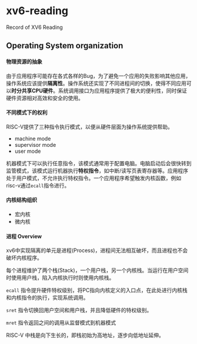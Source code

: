 # xv6-reading
Record of XV6 Reading

## Operating System organization

#### 物理资源的抽象

由于应用程序可能存在各式各样的Bug，为了避免一个应用的失败影响其他应用，操作系统应该提供**隔离性**。操作系统还实现了不同进程间的切换，使得不同应用可以**时分共享CPU硬件**。系统调用接口为应用程序提供了极大的便利性，同时保证硬件资源相对高效和安全的使用。

#### 不同模式下的权利

RISC-V提供了三种指令执行模式，以便从硬件层面为操作系统提供帮助。

* machine mode
* supervisor mode
* user mode

机器模式下可以执行任意指令，该模式通常用于配置电脑。电脑启动后会很快转到监管模式，该模式运行机器执行**特权指令**，如中断/读写页表寄存器等。应用程序处于用户模式，不允许执行特权指令。一个应用程序希望触发内核函数，例如risc-v通过`ecall`指令进行。


#### 内核结构组织


* 宏内核
* 微内核


#### 进程 Overview

xv6中实现隔离的单元是进程(Process)，进程间无法相互破坏，而且进程也不会破坏内核程序。

每个进程维护了两个栈(Stack)，一个用户栈，另一个内核栈。当运行在用户空间时使用用户栈，陷入内核执行时则使用内核栈。

`ecall` 指令提升硬件特权级别，将PC指向内核定义的入口点，在此处进行内核栈和内核指令的执行，实现系统调用。

`sret` 指令切换回用户空间和用户栈，并且降低硬件的特权级别。

`mret` 指令返回之间的调用从监督模式到机器模式


RISC-V 中栈是向下生长的，即栈初始为高地址，逐步向低地址延伸。
